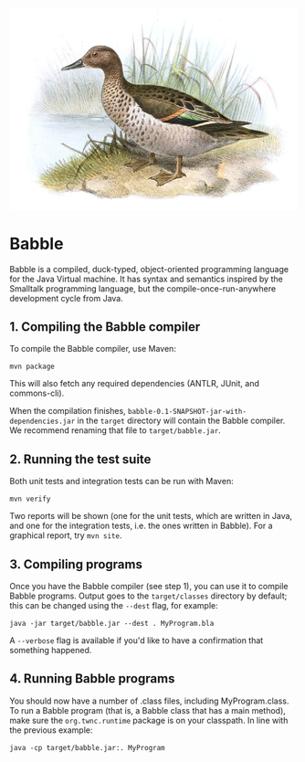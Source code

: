 ![logo](https://raw.githubusercontent.com/i3anaan/Babble/master/report/cover.png)

# Babble

Babble is a compiled, duck-typed, object-oriented programming language for the
Java Virtual machine.  It has syntax and semantics inspired by the Smalltalk
programming language, but the compile-once-run-anywhere development cycle from
Java.

## 1. Compiling the Babble compiler

To compile the Babble compiler, use Maven:

    mvn package

This will also fetch any required dependencies (ANTLR, JUnit, and commons-cli).

When the compilation finishes, `babble-0.1-SNAPSHOT-jar-with-dependencies.jar`
in the `target` directory will contain the Babble compiler. We recommend
renaming that file to `target/babble.jar`.

## 2. Running the test suite

Both unit tests and integration tests can be run with Maven:

    mvn verify

Two reports will be shown (one for the unit tests, which are written in Java,
and one for the integration tests, i.e. the ones written in Babble). For a
graphical report, try `mvn site`.

## 3. Compiling programs

Once you have the Babble compiler (see step 1), you can use it to compile
Babble programs. Output goes to the `target/classes` directory by default; this
can be changed using the `--dest` flag, for example:

    java -jar target/babble.jar --dest . MyProgram.bla

A `--verbose` flag is available if you'd like to have a confirmation that
something happened.

## 4. Running Babble programs

You should now have a number of .class files, including MyProgram.class. To run
a Babble program (that is, a Babble class that has a main method), make sure
the `org.twnc.runtime` package is on your classpath. In line with the previous
example:

    java -cp target/babble.jar:. MyProgram
